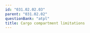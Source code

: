 ```yaml
---
id: "031.02.02.03"
parent: "031.02.02"
questionBank: "atpl"
title: Cargo compartment limitations
---
```

